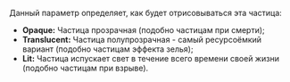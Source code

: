 Данный параметр определяет, как будет отрисовываться эта частица:

* **Opaque:** Частица прозрачная (подобно частицам при смерти);
* **Translucent:** Частица полупрозрачная - самый ресурсоёмкий вариант (подобно частицам эффекта зелья);
* **Lit:** Частица испускает свет в течение всего времени своей жизни (подобно частицам при взрыве).
